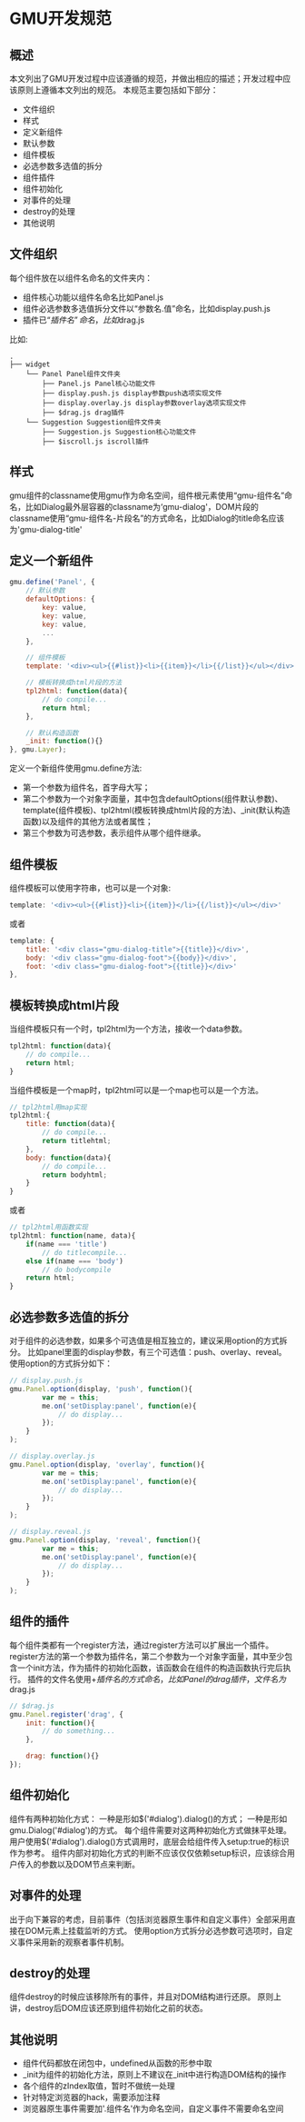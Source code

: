 # GMU开发规范

## 概述
本文列出了GMU开发过程中应该遵循的规范，并做出相应的描述；开发过程中应该原则上遵循本文列出的规范。
本规范主要包括如下部分：
* 文件组织
* 样式
* 定义新组件
* 默认参数
* 组件模板
* 必选参数多选值的拆分
* 组件插件
* 组件初始化
* 对事件的处理
* destroy的处理
* 其他说明

## 文件组织
每个组件放在以组件名命名的文件夹内：
* 组件核心功能以组件名命名比如Panel.js
* 组件必选参数多选值拆分文件以“参数名.值”命名，比如display.push.js
* 插件已“$插件名”命名，比如$drag.js

比如:

    .
    ├── widget
        └── Panel Panel组件文件夹
            ├── Panel.js Panel核心功能文件
            ├── display.push.js display参数push选项实现文件
            ├── display.overlay.js display参数overlay选项实现文件
            ├── $drag.js drag插件
        └── Suggestion Suggestion组件文件夹
            ├── Suggestion.js Suggestion核心功能文件
            ├── $iscroll.js iscroll插件



## 样式
gmu组件的classname使用gmu作为命名空间，组件根元素使用“gmu-组件名”命名，比如Dialog最外层容器的classname为‘gmu-dialog'，DOM片段的classname使用“gmu-组件名-片段名”的方式命名，比如Dialog的title命名应该为'gmu-dialog-title'

## 定义一个新组件
```javascript
gmu.define('Panel', {
    // 默认参数
    defaultOptions: {
        key: value,
        key: value,
        key: value,
        ...
    },

    // 组件模板
    template: '<div><ul>{{#list}}<li>{{item}}</li>{{/list}}</ul></div>',

    // 模板转换成html片段的方法
    tpl2html: function(data){
        // do compile...
        return html;
    },

    // 默认构造函数   
    _init: function(){}
}, gmu.Layer);
```

定义一个新组件使用gmu.define方法:
* 第一个参数为组件名，首字母大写；
* 第二个参数为一个对象字面量，其中包含defaultOptions(组件默认参数)、template(组件模板)、tpl2html(模板转换成html片段的方法)、_init(默认构造函数)以及组件的其他方法或者属性；
* 第三个参数为可选参数，表示组件从哪个组件继承。

## 组件模板
组件模板可以使用字符串，也可以是一个对象:
```javascript
template: '<div><ul>{{#list}}<li>{{item}}</li>{{/list}}</ul></div>'
```
或者
```javascript
template: {
    title: '<div class="gmu-dialog-title">{{title}}</div>',
    body: '<div class="gmu-dialog-foot">{{body}}</div>',
    foot: '<div class="gmu-dialog-foot">{{title}}</div>'
},
```

## 模板转换成html片段
当组件模板只有一个时，tpl2html为一个方法，接收一个data参数。
```javascript
tpl2html: function(data){
    // do compile...
    return html;
}
```
当组件模板是一个map时，tpl2html可以是一个map也可以是一个方法。
```javascript
// tpl2html用map实现
tpl2html:{
    title: function(data){
        // do compile...
        return titlehtml;
    },
    body: function(data){
        // do compile...
        return bodyhtml;
    }
}
```
或者
```javascript
// tpl2html用函数实现
tpl2html: function(name, data){
    if(name === 'title')
        // do titlecompile...
    else if(name === 'body')
        // do bodycompile
    return html;
}
```

## 必选参数多选值的拆分
对于组件的必选参数，如果多个可选值是相互独立的，建议采用option的方式拆分。
比如panel里面的display参数，有三个可选值：push、overlay、reveal。
使用option的方式拆分如下：
```javascript
// display.push.js
gmu.Panel.option(display, 'push', function(){
        var me = this;
        me.on('setDisplay:panel', function(e){
            // do display...
        });
    }
);

// display.overlay.js
gmu.Panel.option(display, 'overlay', function(){
        var me = this;
        me.on('setDisplay:panel', function(e){
            // do display...
        });
    }
);

// display.reveal.js
gmu.Panel.option(display, 'reveal', function(){
        var me = this;
        me.on('setDisplay:panel', function(e){
            // do display...
        });
    }
);
```

## 组件的插件
每个组件类都有一个register方法，通过register方法可以扩展出一个插件。
register方法的第一个参数为插件名，第二个参数为一个对象字面量，其中至少包含一个init方法，作为插件的初始化函数，该函数会在组件的构造函数执行完后执行。
插件的文件名使用$+插件名的方式命名，比如Panel的drag插件，文件名为$drag.js
```javascript
// $drag.js
gmu.Panel.register('drag', {
    init: function(){
        // do something...
    },

    drag: function(){}
});
```

## 组件初始化
组件有两种初始化方式：
一种是形如$('#dialog').dialog()的方式；
一种是形如gmu.Dialog('#dialog')的方式。
每个组件需要对这两种初始化方式做抹平处理。
用户使用$('#dialog').dialog()方式调用时，底层会给组件传入setup:true的标识作为参考。
组件内部对初始化方式的判断不应该仅仅依赖setup标识，应该综合用户传入的参数以及DOM节点来判断。


## 对事件的处理
出于向下兼容的考虑，目前事件（包括浏览器原生事件和自定义事件）全部采用直接在DOM元素上挂载监听的方式。
使用option方式拆分必选参数可选项时，自定义事件采用新的观察者事件机制。

## destroy的处理
组件destroy的时候应该移除所有的事件，并且对DOM结构进行还原。
原则上讲，destroy后DOM应该还原到组件初始化之前的状态。


## 其他说明
* 组件代码都放在闭包中，undefined从函数的形参中取
* _init为组件的初始化方法，原则上不建议在_init中进行构造DOM结构的操作
* 各个组件的zIndex取值，暂时不做统一处理
* 针对特定浏览器的hack，需要添加注释
* 浏览器原生事件需要加'.组件名'作为命名空间，自定义事件不需要命名空间